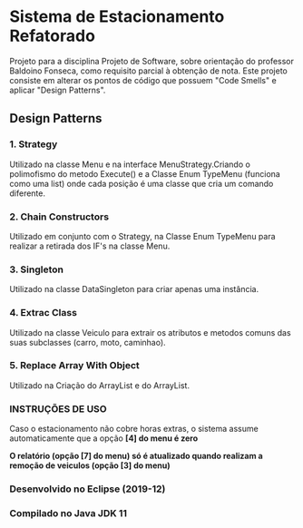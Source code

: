 # Sistema de Estacionamento Refatorado
<p>Projeto para a disciplina Projeto de Software, sobre orientação do professor Baldoino Fonseca, como requisito parcial à obtenção de nota. Este projeto consiste em alterar os pontos de código que possuem "Code Smells" e aplicar "Design Patterns". <p/>

## Design Patterns

### 1. Strategy
<p>Utilizado na classe Menu e na interface MenuStrategy.Criando o polimofismo do metodo Execute() e a Classe Enum TypeMenu (funciona como uma list) onde cada posição é uma classe que cria um comando diferente. <p/>

### 2. Chain Constructors
<p>Utilizado em conjunto com o Strategy, na Classe Enum TypeMenu para realizar a retirada dos IF's na classe Menu.<p/>

### 3. Singleton
<p>Utilizado na classe DataSingleton para criar apenas uma instância.
  
### 4. Extrac Class 
<p>Utilizado na classe Veiculo para extrair os atributos e metodos comuns das suas subclasses (carro, moto, caminhao).<p/>

### 5. Replace Array With Object
<p>Utilizado na Criação do ArrayList<Veiculo> e do ArrayList<Double>.<p/>
  
### INSTRUÇÕES DE USO
<p>Caso o estacionamento não cobre horas extras, o sistema assume automaticamente que a opção <b>[4] do menu<b/> é zero<p/>
<p>O relatório <b>(opção [7] do menu)<b/> só é atualizado quando realizam a remoção de veiculos <b>(opção [3] do menu)<b/><p/>

### Desenvolvido no Eclipse (2019-12)
### Compilado no Java JDK 11

  
